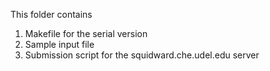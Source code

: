 This folder contains
1. Makefile for the serial version
2. Sample input file
3. Submission script for the squidward.che.udel.edu server